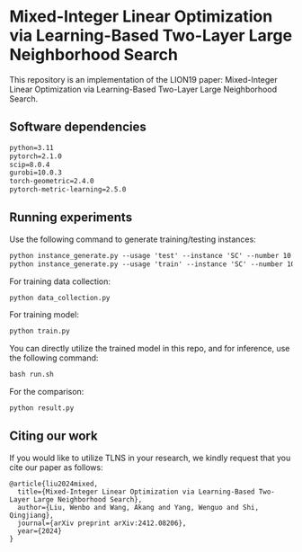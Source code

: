 # Mixed-Integer Linear Optimization via Learning-Based Two-Layer Large Neighborhood Search

This repository is an implementation of the LION19 paper: Mixed-Integer Linear Optimization via Learning-Based Two-Layer Large Neighborhood Search.

## Software dependencies

```markdown
python=3.11
pytorch=2.1.0
scip=8.0.4
gurobi=10.0.3
torch-geometric=2.4.0
pytorch-metric-learning=2.5.0
```

## Running experiments

Use the following command to generate training/testing instances:

```markdown
python instance_generate.py --usage 'test' --instance 'SC' --number 10
python instance_generate.py --usage 'train' --instance 'SC' --number 1000
```

For training data collection:

```markdown
python data_collection.py
```

For training model:

```markdown
python train.py
```

You can directly utilize the trained model in this repo, and for inference, use the following command:

```markdown
bash run.sh
```

For the comparison:
```markdown
python result.py
```

## Citing our work

If you would like to utilize TLNS in your research, we kindly request that you cite our paper as follows:

```text
@article{liu2024mixed,
  title={Mixed-Integer Linear Optimization via Learning-Based Two-Layer Large Neighborhood Search},
  author={Liu, Wenbo and Wang, Akang and Yang, Wenguo and Shi, Qingjiang},
  journal={arXiv preprint arXiv:2412.08206},
  year={2024}
}
```
